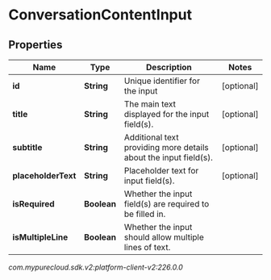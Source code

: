 # ConversationContentInput


## Properties

| Name | Type | Description | Notes |
| ------------ | ------------- | ------------- | ------------- |
| **id** | **String** | Unique identifier for the input |  [optional] |
| **title** | **String** | The main text displayed for the input field(s). |  [optional] |
| **subtitle** | **String** | Additional text providing more details about the input field(s). |  [optional] |
| **placeholderText** | **String** | Placeholder text for input field(s). |  [optional] |
| **isRequired** | **Boolean** | Whether the input field(s) are required to be filled in. |  |
| **isMultipleLine** | **Boolean** | Whether the input should allow multiple lines of text. |  |




_com.mypurecloud.sdk.v2:platform-client-v2:226.0.0_
